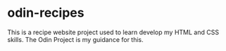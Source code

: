 # odin-recipes
This is a recipe website project used to learn develop my HTML and CSS skills. The Odin Project is my guidance for this.